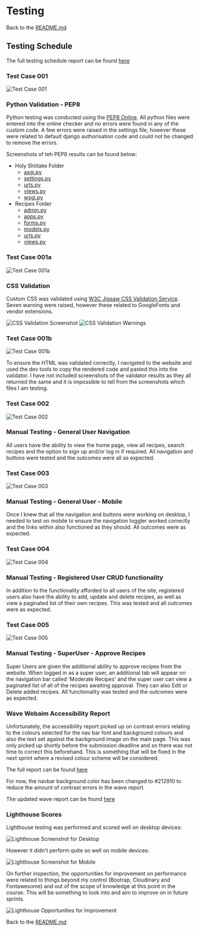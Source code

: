 # Testing

Back to the [README.md](README.md)

## Testing Schedule

The full testing schedule report can be found [here](docs/testing/testing-schedule-holy-shiitake.numbers)

### Test Case 001
![Test Case 001](docs/testing/PEP8-validation.png)

### Python Validation - PEP8

Python testing was conducted using the [PEP8 Online](http://pep8online.com/).  All python files were entered into the online checker and no errors were found in any of the custom code.  A few errors were raised in the settings file, however these were related to default django authorisation code and could not be changed to remove the errors.

Screenshots of teh PEP8 results can be found below:
* Holy Shiitake Folder
    * [asgi.py](docs/testing/PEP8-HS-asgi.png)
    * [settings.py](docs/testing/PEP8-HS-settings.png)
    * [urls.py](docs/testing/PEP8-HS-urls.png)
    * [views.py](docs/testing/PEP8-HS-views.png)
    * [wsgi.py](docs/testing/PEP8-HS-wsgi.png)
* Recipes Folder
    * [admin.py](docs/testing/PEP8-R-admin.png)
    * [apps.py](docs/testing/PEP8-R-apps.png)
    * [forms.py](docs/testing/PEP8-R-forms.png)
    * [models.py](docs/testing/PEP8-R-models.png)
    * [urls.py](docs/testing/PEP8-R-urls.png)
    * [views.py](docs/testing/PEP8-R-views.png)

### Test Case 001a
![Test Case 001a](docs/testing/css-validation.png)

### CSS Validation

Custom CSS was validated using [W3C Jigsaw CSS Validation Service](https://jigsaw.w3.org/css-validator/). Seven warning were raised, however these related to GoogleFonts and vendor extensions. 

![CSS Validation Screenshot](docs/testing/css-validation-screenshot.png)
![CSS Validation Warnings](docs/testing/css-warnings.png)

### Test Case 001b

![Test Case 001b](docs/testing/html-testing-report.png)

To ensure the HTML was validated correctly, I navigated to the website and used the dev tools to copy the rendered code and pasted this into the validator.  I have not included screenshots of the validator results as they all returned the same and it is impossible to tell from the screenshots which files I am testing. 

### Test Case 002

![Test Case 002](docs/testing/tc02manual-testing-generaluser-navigation.png)

### Manual Testing - General User Navigation

All users have the ability to view the home page, view all recipes, search recipes and the option to sign up and/or log in if required.  All navigation and buttons were tested and the outcomes were all as expected. 

### Test Case 003

![Test Case 003](docs/testing/tc03manual-testing-generaluser-mobile.png)

### Manual Testing - General User - Mobile

Once I knew that all the navigation and buttons were working on desktop, I needed to test on mobile to ensure the navigation toggler worked correctly and the links within also functioned as they should.  All outcomes were as expected. 

### Test Case 004

![Test Case 004](docs/testing/tc04manual-testing-registereduser.png)

### Manual Testing - Registered User CRUD functionality

In addition to the functionality afforded to all users of the site, registered users also have the ability to add, update and delete recipes, as well as view a paginated list of their own recipes.  This was tested and all outcomes were as expected. 

### Test Case 005

![Test Case 005](docs/testing/tc05manual-testing-superuser.png)

### Manual Testing - SuperUser - Approve Recipes

Super Users are given the additional ability to approve recipes from the website.  When logged in as a super user, an additional tab will appear on the navigation bar called 'Moderate Recipes' and the super user can view a paginated list of all of the recipes awaiting approval.  They can also Edit or Delete added recipes.  All functionality was tested and the outcomes were as expected.

### Wave Webaim Accessibility Report

Unfortunately, the accessibility report picked up on contrast errors relating to the colours selected for the nav bar font and background colours and also the text set against the background image on the main page.  This was only picked up shortly before the submission deadline and so there was not time to correct this beforehand.  This is something that will be fixed in the next sprint where a revised colour scheme will be considered.  

The full report can be found [here](https://wave.webaim.org/report#/https://holy-shiitake.herokuapp.com/)

For now, the navbar background color has been changed to #212910 to reduce the amount of contrast errors in the wave report.

The updated wave report can be found [here](https://wave.webaim.org/report#/https://holy-shiitake.herokuapp.com/)

### Lighthouse Scores 

Lighthouse testing was performed and scored well on desktop devices:

![Lighthouse Screenshot for Desktop](docs/testing/lighthouse1.png)

However it didn't perform quite so well on mobile devices:

![Lighthouse Screenshot for Mobile](docs/testing/lighthouse2.png)

On further inspection, the opportunities for improvement on performance were related to things beyond my control (Bootrap, Cloudinary and Fontawesome) and out of the scope of knowledge at this point in the course.  This will be something to look into and aim to improve on in future sprints.

![Lighthouse Opportunities for Improvement](docs/testing/lighthouse-opportunities.png)

Back to the [README.md](README.md)